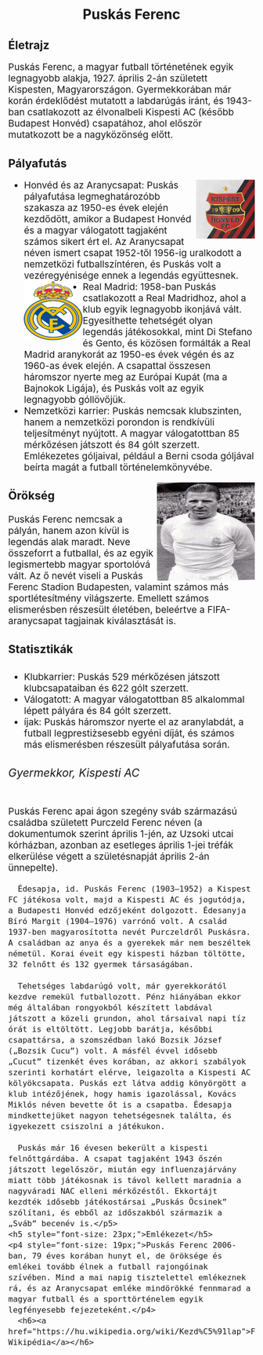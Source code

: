<!DOCTYPE html>
<html lang="en">
<head>
    <meta charset="UTF-8">
    <meta http-equiv="X-UA-Compatible" content="IE=edge">
    <meta name="viewport" content="width=device-width, initial-scale=1.0">
    
</head>

<body>
  
    
  <h1 style="text-align: center;"> Puskás Ferenc</h1>
 <h2 style="font-size: 23px;">Életrajz</h2>
  <p1 style="font-size: 19px;">Puskás Ferenc, a magyar futball történetének egyik legnagyobb alakja, 1927. április 2-án született Kispesten, Magyarországon. Gyermekkorában már korán érdeklődést mutatott a labdarúgás iránt, és 1943-ban csatlakozott az élvonalbeli Kispesti AC (később Budapest Honvéd) csapatához, ahol először mutatkozott be a nagyközönség előtt.</p1>
  <h2 style="font-size: 23px;">Pályafutás</h3>
   <p2 style="font-size: 19px;">
    <ul>
    <li><img src="honved.jpg" width="120" height="120"  style="float: right;" >Honvéd és az Aranycsapat: Puskás pályafutása legmeghatározóbb szakasza az 1950-es évek elején kezdődött, amikor a Budapest Honvéd és a magyar válogatott tagjaként számos sikert ért el. Az Aranycsapat néven ismert csapat 1952-től 1956-ig uralkodott a nemzetközi futballszíntéren, és Puskás volt a vezéregyénisége ennek a legendás együttesnek.</li>
    <img src="real-madrid.webp" width="120" height="120"  style="float: left;" ><li>Real Madrid: 1958-ban Puskás csatlakozott a Real Madridhoz, ahol a klub egyik legnagyobb ikonjává vált. Egyesíthette tehetségét olyan legendás játékosokkal, mint Di Stefano és Gento, és közösen formálták a Real Madrid aranykorát az 1950-es évek végén és az 1960-as évek elején. A csapattal összesen háromszor nyerte meg az Európai Kupát (ma a Bajnokok Ligája), és Puskás volt az egyik legnagyobb góllövőjük.</li>
    <li>Nemzetközi karrier: Puskás nemcsak klubszinten, hanem a nemzetközi porondon is rendkívüli teljesítményt nyújtott. A magyar válogatottban 85 mérkőzésen játszott és 84 gólt szerzett. Emlékezetes góljaival, például a Berni csoda góljával beírta magát a futball történelemkönyvébe.</p2></li>
    </ul>
    <img src="puskas_ferenc.jpg" width="200" height="200"  style="float: right;" >
    <h3 style="font-size: 23px;">Örökség</h3>
    <p3 style="font-size: 19px;">Puskás Ferenc nemcsak a pályán, hanem azon kívül is legendás alak maradt. Neve összeforrt a futballal, és az egyik legismertebb magyar sportolóvá vált. Az ő nevét viseli a Puskás Ferenc Stadion Budapesten, valamint számos más sportlétesítmény világszerte. Emellett számos elismerésben részesült életében, beleértve a FIFA-aranycsapat tagjainak kiválasztását is.    </p3>
  <h4 style="font-size: 23px;">Statisztikák</h4>
<p4>
    <ul>
    <li>Klubkarrier: Puskás 529 mérkőzésen játszott klubcsapataiban és 622 gólt szerzett.</li>
    <li>Válogatott: A magyar válogatottban 85 alkalommal lépett pályára és 84 gólt szerzett.</li>
    <li>íjak: Puskás háromszor nyerte el az aranylabdát, a futball legprestiżsesebb egyéni díját, és számos más elismerésben részesült pályafutása során.</p4></li>
    </ul>
    <h6 style="font-size: 23px;">Gyermekkor, Kispesti AC</h6>
    <p5>Puskás Ferenc apai ágon szegény sváb származású családba született Purczeld Ferenc néven (a dokumentumok szerint április 1-jén, az Uzsoki utcai kórházban, azonban az esetleges április 1-jei tréfák elkerülése végett a születésnapját április 2-án ünnepelte).

      Édesapja, id. Puskás Ferenc (1903–1952) a Kispest FC játékosa volt, majd a Kispesti AC és jogutódja, a Budapesti Honvéd edzőjeként dolgozott. Édesanyja Bíró Margit (1904–1976) varrónő volt. A család 1937-ben magyarosította nevét Purczeldről Puskásra. A családban az anya és a gyerekek már nem beszéltek németül. Korai éveit egy kispesti házban töltötte, 32 felnőtt és 132 gyermek társaságában.
      
      Tehetséges labdarúgó volt, már gyerekkorától kezdve remekül futballozott. Pénz hiányában ekkor még általában rongyokból készített labdával játszott a közeli grundon, ahol társaival napi tíz órát is eltöltött. Legjobb barátja, későbbi csapattársa, a szomszédban lakó Bozsik József („Bozsik Cucu”) volt. A másfél évvel idősebb „Cucut” tizenkét éves korában, az akkori szabályok szerinti korhatárt elérve, leigazolta a Kispesti AC kölyökcsapata. Puskás ezt látva addig könyörgött a klub intézőjének, hogy hamis igazolással, Kovács Miklós néven bevette őt is a csapatba. Édesapja mindkettejüket nagyon tehetségesnek találta, és igyekezett csiszolni a játékukon.
      
      Puskás már 16 évesen bekerült a kispesti felnőttgárdába. A csapat tagjaként 1943 őszén játszott legelőször, miután egy influenzajárvány miatt több játékosnak is távol kellett maradnia a nagyváradi NAC elleni mérkőzéstől. Ekkortájt kezdték idősebb játékostársai „Puskás Öcsinek” szólítani, és ebből az időszakból származik a „Sváb” becenév is.</p5>
    <h5 style="font-size: 23px;">Emlékezet</h5>
    <p4 style="font-size: 19px;">Puskás Ferenc 2006-ban, 79 éves korában hunyt el, de öröksége és emlékei tovább élnek a futball rajongóinak szívében. Mind a mai napig tisztelettel emlékeznek rá, és az Aranycsapat emléke mindörökké fennmarad a magyar futball és a sporttörténelem egyik legfényesebb fejezeteként.</p4>
      <h6><a href="https://hu.wikipedia.org/wiki/Kezd%C5%91lap">Forrás: Wikipédia</a></h6>
</body>
</html>
